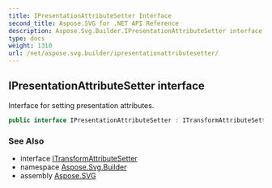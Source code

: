 ```yaml
---
title: IPresentationAttributeSetter Interface
second_title: Aspose.SVG for .NET API Reference
description: Aspose.Svg.Builder.IPresentationAttributeSetter interface. Interface for setting presentation attributes
type: docs
weight: 1310
url: /net/aspose.svg.builder/ipresentationattributesetter/
---
```

## IPresentationAttributeSetter interface

Interface for setting presentation attributes.

```csharp
public interface IPresentationAttributeSetter : ITransformAttributeSetter
```

### See Also

* interface [ITransformAttributeSetter](../itransformattributesetter/)
* namespace [Aspose.Svg.Builder](../../aspose.svg.builder/)
* assembly [Aspose.SVG](../../)
